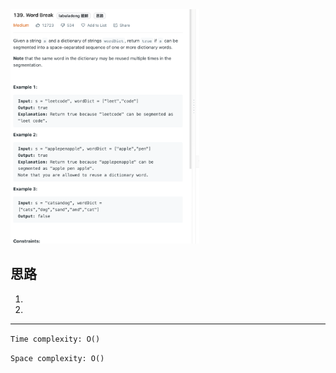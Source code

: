 <img src="https://raw.githubusercontent.com/longlonglu/shuati/main/21.png" width="60%" height="auto"/>

## 思路
1. 
2. 

___

`Time complexity: O()`

`Space complexity: O()`

```python

```